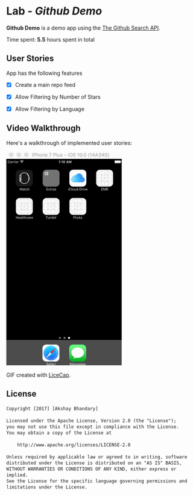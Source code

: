 # Lab - *Github Demo*

**Github Demo** is a demo app using the [The Github Search API](https://api.github.com/search/repositories#).

Time spent: **5.5** hours spent in total

## User Stories

App has the following features

- [x] Create a main repo feed
- [x] Allow Filtering by Number of Stars
- [x] Allow Filtering by Language


## Video Walkthrough

Here's a walkthrough of implemented user stories:

<img src='https://github.com/abhandary/Flicks/blob/master/flicks.gif' title='Video Walkthrough' width='' alt='Video Walkthrough' />

GIF created with [LiceCap](http://www.cockos.com/licecap/).


## License

    Copyright [2017] [Akshay Bhandary]

    Licensed under the Apache License, Version 2.0 (the "License");
    you may not use this file except in compliance with the License.
    You may obtain a copy of the License at

        http://www.apache.org/licenses/LICENSE-2.0

    Unless required by applicable law or agreed to in writing, software
    distributed under the License is distributed on an "AS IS" BASIS,
    WITHOUT WARRANTIES OR CONDITIONS OF ANY KIND, either express or implied.
    See the License for the specific language governing permissions and
    limitations under the License.
